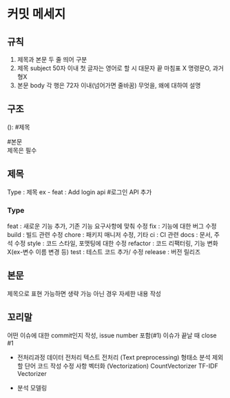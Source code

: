 # 커밋 메세지 
## 규칙

1. 제목과 본문 두 줄 띄어 구분
2. 제목 subject
	50자 이내
	첫 글자는 영어로 할 시 대문자
	끝 마침표 X
	명령문O, 과거형X
3. 본문 body
	각 행은 72자 이내(넘어가면 줄바꿈)
	무엇을, 왜에 대하여 설명

## 구조
<type>(<scope>): <subject> #제목
<BLANK LINE>
<body> #본문
<BLANK LINE>
<footer>
제목은 필수

## 제목
Type : 제목
ex - feat : Add login api #로그인 API 추가

### Type
feat : 새로운 기능 추가, 기존 기능 요구사항에 맞춰 수정
fix : 기능에 대한 버그 수정
build : 빌드 관련 수정
chore : 패키지 매니저 수정, 기타
ci : CI 관련
docs : 문서, 주석 수정
style : 코드 스타일, 포맷팅에 대한 수정
refactor : 코드 리팩터링, 기능 변화 X(ex-변수 이름 변경 등)
test : 테스트 코드 추가/ 수정
release : 버전 릴리즈

## 본문
제목으로 표현 가능하면 생략 가능
아닌 경우 자세한 내용 작성

## 꼬리말
어떤 이슈에 대한 commit인지 작성, issue number 포함(#1)
이슈가 끝날 때 close #1

- 전처리과정
    데이터 전처리
        텍스트 전처리 (Text preprocessing)
        형태소 분석
        제외할 단어 코드 작성
        수정 사항
        벡터화 (Vectorization)
            CountVectorizer
            TF-IDF Vectorizer

- 분석 모델링